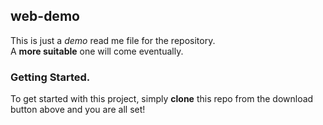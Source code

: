 ## web-demo

This is just a *_demo_* read me file for the repository.  
A **more suitable** one will come eventually.

### Getting Started.

To get started with this project, simply **clone** this repo from the download button above and you are all set!
